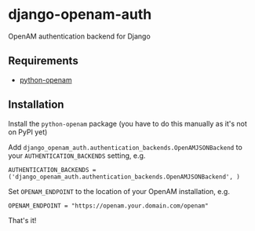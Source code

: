 django-openam-auth
==================

OpenAM authentication backend for Django

Requirements
------------

* [python-openam](https://github.com/acgray/python-openam)

Installation
------------

Install the `python-openam` package (you have to do this manually as it's not on PyPI yet)

Add `django_openam_auth.authentication_backends.OpenAMJSONBackend` to your `AUTHENTICATION_BACKENDS` setting, e.g.

    AUTHENTICATION_BACKENDS = ('django_openam_auth.authentication_backends.OpenAMJSONBackend', )

Set `OPENAM_ENDPOINT` to the location of your OpenAM installation, e.g.

    OPENAM_ENDPOINT = "https://openam.your.domain.com/openam"

That's it!
